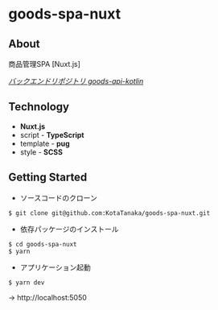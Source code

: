 # goods-spa-nuxt

## About

商品管理SPA [Nuxt.js]

*[バックエンドリポジトリ goods-api-kotlin](https://github.com/KotaTanaka/goods-api-kotlin)*

## Technology

* **Nuxt.js**
* script - **TypeScript**
* template - **pug**
* style - **SCSS**

## Getting Started

* ソースコードのクローン

```
$ git clone git@github.com:KotaTanaka/goods-spa-nuxt.git
```

* 依存パッケージのインストール

```
$ cd goods-spa-nuxt
$ yarn
```

* アプリケーション起動

```
$ yarn dev
```

→ http://localhost:5050
